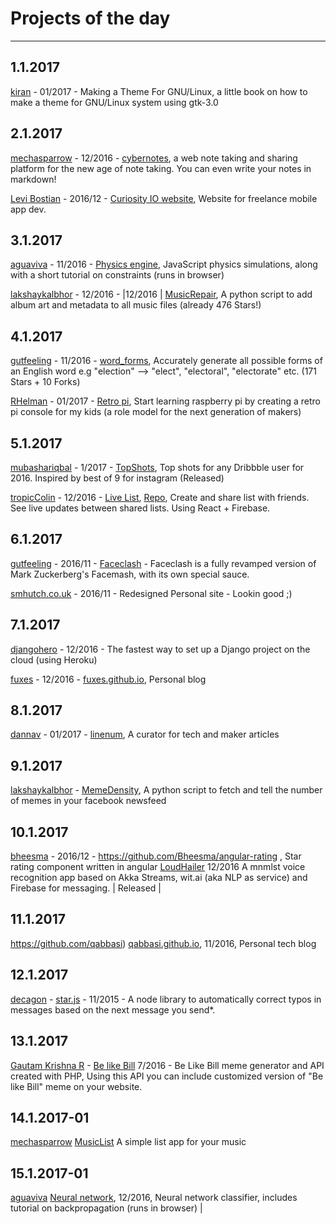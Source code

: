 # Projects of the day
---
## 1.1.2017
[kiran](https://github.com/chauhankiran) - 01/2017 -  Making a Theme For GNU/Linux, a little book on how to make a theme for GNU/Linux system using gtk-3.0

## 2.1.2017
[mechasparrow](https://github.com/mechasparrow) - 12/2016  -  [cybernotes](http://cybernotes.herokuapp.com), a web note taking and sharing platform for the new age of note taking. You can even write your notes in markdown!

[Levi Bostian](https://twitter.com/levibostian) - 2016/12 - [Curiosity IO website](https://curiosityio.com), Website for freelance mobile app dev.

## 3.1.2017
[aguaviva](https://github.com/aguaviva) - 11/2016 -	[Physics engine](https://github.com/aguaviva/Physics),	JavaScript physics simulations, along with a short tutorial on constraints (runs in browser)

[lakshaykalbhor](https://github.com/lakshaykalbhor) - 12/2016 - |12/2016 | [MusicRepair](https://github.com/lakshaykalbhor/musicrepair), A python script to add album art and metadata to all music files (already 476 Stars!)

## 4.1.2017
[gutfeeling](https://github.com/gutfeeling) - 11/2016 - [word_forms](https://github.com/gutfeeling/word_forms), Accurately generate all possible forms of an English word e.g "election" --> "elect", "electoral", "electorate" etc. (171 Stars + 10 Forks)

[RHelman](https://github.com/RHelman) - 01/2017 - [Retro pi](https://retropie.org.uk/), Start learning raspberry pi by creating a retro pi console for my kids (a role model for the next generation of makers)

## 5.1.2017
[mubashariqbal](https://github.com/mubashariqbal) - 1/2017 - [TopShots](https://topshots.co/), Top shots for any Dribbble user for 2016. Inspired by best of 9 for instagram (Released)

[tropicColin](https://github.com/colinrtaylor) - 12/2016 - [Live List](react-list-37a1e.firebaseapp.com), [Repo](https://github.com/ColinRTaylor/live-list), Create and share list with friends. See live updates between shared lists. Using React + Firebase.

## 6.1.2017
[gutfeeling](https://github.com/gutfeeling) - 2016/11 - [Faceclash](https://faceclash.ml) - Faceclash is a fully revamped version of Mark Zuckerberg's Facemash, with its own special sauce.

[smhutch.co.uk](https://smhutch.co.uk/) - 2016/11 - Redesigned Personal site - Lookin good ;)

## 7.1.2017
[djangohero](https://github.com/gutfeeling/djangohero) - 12/2016 - The fastest way to set up a Django project on the cloud (using Heroku)

[fuxes](https://twitter.com/fuxes_) - 12/2016 - [fuxes.github.io](https://fuxes.github.io), Personal blog

## 8.1.2017
[dannav](https://github.com/dannav) - 01/2017 -  [linenum](https://www.linenum.com), A curator for tech and maker articles

## 9.1.2017
[lakshaykalbhor](https://github.com/lakshaykalbhor) - [MemeDensity](https://github.com/lakshaykalbhor/MemeDensity), A python script to fetch and tell the number of memes in your facebook newsfeed

## 10.1.2017

[bheesma](https://github.com/bheesma) - 2016/12 - https://github.com/Bheesma/angular-rating , Star rating component written in angular
[LoudHailer](https://github.com/qabbasi/Loudhailer) 12/2016   A mnmlst voice recognition app based on Akka Streams, wit.ai (aka NLP as service) and Firebase for messaging. | Released |

## 11.1.2017
https://github.com/qabbasi) [qabbasi.github.io](http://qabbasi.github.io), 11/2016,  Personal tech blog 

## 12.1.2017

[decagon](https://github.com/decagon) - [star.js](https://github.com/Decagon/star.js) - 11/2015 -  A node library to automatically correct typos in messages based on the next message you send*.

## 13.1.2017

[Gautam Krishna R](https://github.com/gautamkrishnar) - [Be like Bill](https://github.com/gautamkrishnar/Be-Like-Bill)  7/2016 - Be Like Bill meme generator and API created with PHP, Using this API you can include customized version of "Be like Bill" meme on your website.

## 14.1.2017-01

[mechasparrow](https://github.com/mechasparrow) [MusicList](https://musiclist.github.io) A simple list app for your music

## 15.1.2017-01

[aguaviva](https://github.com/aguaviva) [Neural network](https://github.com/aguaviva/ArtificialIntelligence), 12/2016, Neural network classifier, includes tutorial on backpropagation (runs in browser) |
